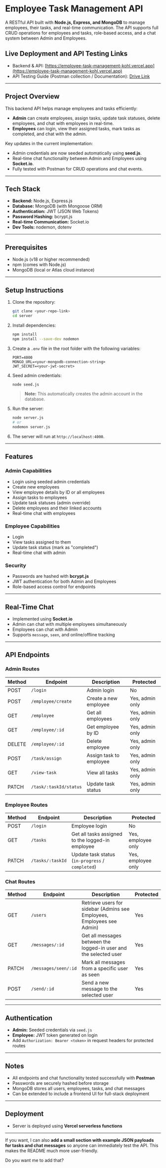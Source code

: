 # Employee Task Management API

A RESTful API built with **Node.js, Express, and MongoDB** to manage employees, their tasks, and real-time communication. The API supports full CRUD operations for employees and tasks, role-based access, and a chat system between Admin and Employees.

## Live Deployment and API Testing Links

* Backend & API: [https://employee-task-management-kohl.vercel.app](https://employee-task-management-kohl.vercel.app)
* API Testing Guide (Postman collection / Documentation): [Drive Link](https://drive.google.com/file/d/1PGrDlSnbfLp2E_umNMAquipFVoJpWRWi/view?usp=drive_link)

---

## Project Overview

This backend API helps manage employees and tasks efficiently:

* **Admin** can create employees, assign tasks, update task statuses, delete employees, and chat with employees in real-time.
* **Employees** can login, view their assigned tasks, mark tasks as completed, and chat with the admin.

Key updates in the current implementation:

* Admin credentials are now seeded automatically using **seed.js**.
* Real-time chat functionality between Admin and Employees using **Socket.io**.
* Fully tested with Postman for CRUD operations and chat events.

---

## Tech Stack

* **Backend:** Node.js, Express.js
* **Database:** MongoDB (with Mongoose ORM)
* **Authentication:** JWT (JSON Web Tokens)
* **Password Hashing:** bcrypt.js
* **Real-time Communication:** Socket.io
* **Dev Tools:** nodemon, dotenv

---

## Prerequisites

* Node.js (v18 or higher recommended)
* npm (comes with Node.js)
* MongoDB (local or Atlas cloud instance)

---

## Setup Instructions

1. Clone the repository:

   ```bash
   git clone <your-repo-link>
   cd server
   ```

2. Install dependencies:

   ```bash
   npm install
   npm install --save-dev nodemon
   ```

3. Create a `.env` file in the root folder with the following variables:

   ```text
   PORT=4000
   MONGO_URL=<your-mongodb-connection-string>
   JWT_SECRET=<your-jwt-secret>
   ```

4. Seed admin credentials:

   ```bash
   node seed.js
   ```

   > **Note:** This automatically creates the admin account in the database.

5. Run the server:

   ```bash
   node server.js
   # or
   nodemon server.js
   ```

6. The server will run at `http://localhost:4000`.

---

## Features

### Admin Capabilities

* Login using seeded admin credentials
* Create new employees
* View employee details by ID or all employees
* Assign tasks to employees
* Update task statuses (admin override)
* Delete employees and their linked accounts
* Real-time chat with employees

### Employee Capabilities

* Login
* View tasks assigned to them
* Update task status (mark as "completed")
* Real-time chat with admin

### Security

* Passwords are hashed with **bcrypt.js**
* JWT authentication for both Admin and Employees
* Role-based access control for endpoints

---

## Real-Time Chat

* Implemented using **Socket.io**
* Admin can chat with multiple employees simultaneously
* Employees can chat with Admin
* Supports `message`, `seen`, and online/offline tracking

---

## API Endpoints

### Admin Routes

| Method | Endpoint               | Description             | Protected       |
| ------ | ---------------------- | ----------------------- | --------------- |
| POST   | `/login`               | Admin login             | No              |
| POST   | `/employee/create`     | Create a new employee   | Yes, admin only |
| GET    | `/employee`            | Get all employees       | Yes, admin only |
| GET    | `/employee/:id`        | Get employee by ID      | Yes, admin only |
| DELETE | `/employee/:id`        | Delete employee         | Yes, admin only |
| POST   | `/task/assign`         | Assign task to employee | Yes, admin only |
| GET    | `/view-task`           | View all tasks          | Yes, admin only |
| PATCH  | `/task/:taskId/status` | Update task status      | Yes, admin only |


### Employee Routes

| Method | Endpoint         | Description                                      | Protected          |
| ------ | ---------------- | ------------------------------------------------ | ------------------ |
| POST   | `/login`         | Employee login                                   | No                 |
| GET    | `/tasks`         | Get all tasks assigned to the logged-in employee | Yes, employee only |
| PATCH  | `/tasks/:taskId` | Update task status (`in-progress` / `completed`) | Yes, employee only |


### Chat Routes

| Method | Endpoint             | Description                                                            | Protected |
| ------ | -------------------- | ---------------------------------------------------------------------- | --------- |
| GET    | `/users`             | Retrieve users for sidebar (Admins see Employees, Employees see Admin) | Yes       |
| GET    | `/messages/:id`      | Get all messages between the logged-in user and the selected user      | Yes       |
| PATCH  | `/messages/seen/:id` | Mark all messages from a specific user as seen                         | Yes       |
| POST   | `/send/:id`          | Send a new message to the selected user                                | Yes       |


---

## Authentication

* **Admin:** Seeded credentials via `seed.js`
* **Employee:** JWT token generated on login
* Add `Authorization: Bearer <token>` in request headers for protected routes

---

## Notes

* All endpoints and chat functionality tested successfully with **Postman**
* Passwords are securely hashed before storage
* MongoDB stores all users, employees, tasks, and chat messages
* Can be extended to include a frontend UI for full-stack deployment

---

## Deployment

* Server is deployed using **Vercel serverless functions**

---

If you want, I can also **add a small section with example JSON payloads for tasks and chat messages** so anyone can immediately test the API. This makes the README much more user-friendly.

Do you want me to add that?
